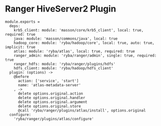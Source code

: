 # Ranger HiveServer2 Plugin

    module.exports =
      deps:
        krb5_client: module: 'masson/core/krb5_client', local: true, required: true
        java: module: 'masson/commons/java', local: true
        hadoop_core: module: 'ryba/hadoop/core', local: true, auto: true, implicit: true
        atlas: module: 'ryba/atlas', local: true, required: true
        ranger_admin: module: 'ryba/ranger/admin', single: true, required: true
        ranger_hdfs: module: 'ryba/ranger/plugins/hdfs'
        hdfs_client: module: 'ryba/hadoop/hdfs_client'
      plugin: (options) ->
        @before
          action: ['service', 'start']
          name: 'atlas-metadata-server'
        , ->
          delete options.original.action
          delete options.original.handler
          delete options.original.argument
          delete options.original.store
          @call 'ryba/ranger/plugins/atlas/install', options.original
      configure:
        'ryba/ranger/plugins/atlas/configure'
